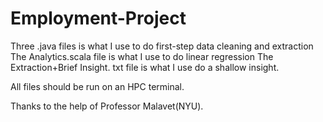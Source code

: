 # Employment-Project

Three .java files is what I use to do first-step data cleaning and extraction
The Analytics.scala file is what I use to do linear regression
The Extraction+Brief Insight. txt file is what I use do a shallow insight.

All files should be run on an HPC terminal.

Thanks to the help of Professor Malavet(NYU).
